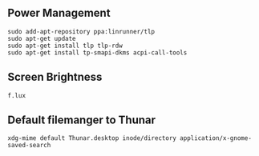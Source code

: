 ## Power Management

	sudo add-apt-repository ppa:linrunner/tlp
	sudo apt-get update
	sudo apt-get install tlp tlp-rdw
	sudo apt-get install tp-smapi-dkms acpi-call-tools

## Screen Brightness

	f.lux
## Default filemanger to Thunar
	xdg-mime default Thunar.desktop inode/directory application/x-gnome-saved-search
